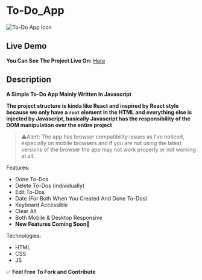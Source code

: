 # To-Do_App

![To-Do App Icon](https://images.macrumors.com/t/4_JEO7M6R1byy4s1juWXpqZEXdM=/2250x/article-new/2021/04/microsoft-to-do-feature.jpg)

## Live Demo

**You Can See The Project Live On:** [Here](https://amirhoseinhesami.github.io/To-Do_App/)

## Description

**A Simple To-Do App Mainly Written In Javascript**

**The project structure is kinda like React and inspired by React style because we only have a `root` element in the HTML and everything else is injected by Javascript, basically Javascript has the responsibility of the DOM manipulation over the entire project**

> ⚠Alert: The app has browser compatibility issues as I've noticed, especially on mobile browsers and if you are not using the latest versions of the browser the app may not work properly or not working at all.

Features:

- Done To-Dos
- Delete To-Dos (individually)
- Edit To-Dos
- Date (For Both When You Created And Done To-Dos)
- Keyboard Accessible
- Clear All
- Both Mobile & Desktop Responsive
- **New Features Coming Soon**🚀

Technologies:

- HTML
- CSS
- JS

✅ **Feel Free To Fork and Contribute**
